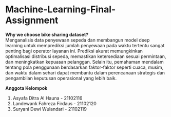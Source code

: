 # Machine-Learning-Final-Assignment

**Why we choose bike sharing dataset?** <br>
Menganalisis data penyewaan sepeda dan membangun model deep learning untuk memprediksi jumlah penyewaan pada waktu tertentu sangat penting bagi operator layanan ini. Prediksi akurat memungkinkan optimalisasi distribusi sepeda, memastikan ketersediaan sesuai permintaan, dan meningkatkan kepuasan pelanggan. Selain itu, pemahaman mendalam tentang pola penggunaan berdasarkan faktor-faktor seperti cuaca, musim, dan waktu dalam sehari dapat membantu dalam perencanaan strategis dan pengambilan keputusan operasional yang lebih baik.


<b>Anggota Kelompok</b>
1. Asyafa Ditra Al Hauna - 21102116
2. Landewank Fahreza Firdaus - 21102120
3. Suryani Dewi Wulandari - 21102119
